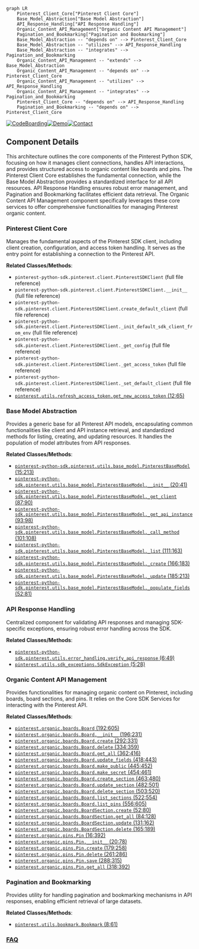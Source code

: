```mermaid
graph LR
    Pinterest_Client_Core["Pinterest Client Core"]
    Base_Model_Abstraction["Base Model Abstraction"]
    API_Response_Handling["API Response Handling"]
    Organic_Content_API_Management["Organic Content API Management"]
    Pagination_and_Bookmarking["Pagination and Bookmarking"]
    Base_Model_Abstraction -- "depends on" --> Pinterest_Client_Core
    Base_Model_Abstraction -- "utilizes" --> API_Response_Handling
    Base_Model_Abstraction -- "integrates" --> Pagination_and_Bookmarking
    Organic_Content_API_Management -- "extends" --> Base_Model_Abstraction
    Organic_Content_API_Management -- "depends on" --> Pinterest_Client_Core
    Organic_Content_API_Management -- "utilizes" --> API_Response_Handling
    Organic_Content_API_Management -- "integrates" --> Pagination_and_Bookmarking
    Pinterest_Client_Core -- "depends on" --> API_Response_Handling
    Pagination_and_Bookmarking -- "depends on" --> Pinterest_Client_Core
```
[![CodeBoarding](https://img.shields.io/badge/Generated%20by-CodeBoarding-9cf?style=flat-square)](https://github.com/CodeBoarding/GeneratedOnBoardings)[![Demo](https://img.shields.io/badge/Try%20our-Demo-blue?style=flat-square)](https://www.codeboarding.org/demo)[![Contact](https://img.shields.io/badge/Contact%20us%20-%20contact@codeboarding.org-lightgrey?style=flat-square)](mailto:contact@codeboarding.org)

## Component Details

This architecture outlines the core components of the Pinterest Python SDK, focusing on how it manages client connections, handles API interactions, and provides structured access to organic content like boards and pins. The Pinterest Client Core establishes the fundamental connection, while the Base Model Abstraction provides a standardized interface for all API resources. API Response Handling ensures robust error management, and Pagination and Bookmarking facilitates efficient data retrieval. The Organic Content API Management component specifically leverages these core services to offer comprehensive functionalities for managing Pinterest organic content.

### Pinterest Client Core
Manages the fundamental aspects of the Pinterest SDK client, including client creation, configuration, and access token handling. It serves as the entry point for establishing a connection to the Pinterest API.


**Related Classes/Methods**:

- `pinterest-python-sdk.pinterest.client.PinterestSDKClient` (full file reference)
- `pinterest-python-sdk.pinterest.client.PinterestSDKClient.__init__` (full file reference)
- `pinterest-python-sdk.pinterest.client.PinterestSDKClient.create_default_client` (full file reference)
- `pinterest-python-sdk.pinterest.client.PinterestSDKClient._init_default_sdk_client_from_env` (full file reference)
- `pinterest-python-sdk.pinterest.client.PinterestSDKClient._get_config` (full file reference)
- `pinterest-python-sdk.pinterest.client.PinterestSDKClient._get_access_token` (full file reference)
- `pinterest-python-sdk.pinterest.client.PinterestSDKClient._set_default_client` (full file reference)
- <a href="https://github.com/pinterest/pinterest-python-sdk/blob/master/pinterest/utils/refresh_access_token.py#L12-L65" target="_blank" rel="noopener noreferrer">`pinterest.utils.refresh_access_token.get_new_access_token` (12:65)</a>


### Base Model Abstraction
Provides a generic base for all Pinterest API models, encapsulating common functionalities like client and API instance retrieval, and standardized methods for listing, creating, and updating resources. It handles the population of model attributes from API responses.


**Related Classes/Methods**:

- <a href="https://github.com/pinterest/pinterest-python-sdk/blob/master/pinterest/utils/base_model.py#L15-L213" target="_blank" rel="noopener noreferrer">`pinterest-python-sdk.pinterest.utils.base_model.PinterestBaseModel` (15:213)</a>
- <a href="https://github.com/pinterest/pinterest-python-sdk/blob/master/pinterest/utils/base_model.py#L20-L41" target="_blank" rel="noopener noreferrer">`pinterest-python-sdk.pinterest.utils.base_model.PinterestBaseModel.__init__` (20:41)</a>
- <a href="https://github.com/pinterest/pinterest-python-sdk/blob/master/pinterest/utils/base_model.py#L87-L90" target="_blank" rel="noopener noreferrer">`pinterest-python-sdk.pinterest.utils.base_model.PinterestBaseModel._get_client` (87:90)</a>
- <a href="https://github.com/pinterest/pinterest-python-sdk/blob/master/pinterest/utils/base_model.py#L93-L98" target="_blank" rel="noopener noreferrer">`pinterest-python-sdk.pinterest.utils.base_model.PinterestBaseModel._get_api_instance` (93:98)</a>
- <a href="https://github.com/pinterest/pinterest-python-sdk/blob/master/pinterest/utils/base_model.py#L101-L108" target="_blank" rel="noopener noreferrer">`pinterest-python-sdk.pinterest.utils.base_model.PinterestBaseModel._call_method` (101:108)</a>
- <a href="https://github.com/pinterest/pinterest-python-sdk/blob/master/pinterest/utils/base_model.py#L111-L163" target="_blank" rel="noopener noreferrer">`pinterest-python-sdk.pinterest.utils.base_model.PinterestBaseModel._list` (111:163)</a>
- <a href="https://github.com/pinterest/pinterest-python-sdk/blob/master/pinterest/utils/base_model.py#L166-L183" target="_blank" rel="noopener noreferrer">`pinterest-python-sdk.pinterest.utils.base_model.PinterestBaseModel._create` (166:183)</a>
- <a href="https://github.com/pinterest/pinterest-python-sdk/blob/master/pinterest/utils/base_model.py#L185-L213" target="_blank" rel="noopener noreferrer">`pinterest-python-sdk.pinterest.utils.base_model.PinterestBaseModel._update` (185:213)</a>
- <a href="https://github.com/pinterest/pinterest-python-sdk/blob/master/pinterest/utils/base_model.py#L52-L81" target="_blank" rel="noopener noreferrer">`pinterest-python-sdk.pinterest.utils.base_model.PinterestBaseModel._populate_fields` (52:81)</a>


### API Response Handling
Centralized component for validating API responses and managing SDK-specific exceptions, ensuring robust error handling across the SDK.


**Related Classes/Methods**:

- <a href="https://github.com/pinterest/pinterest-python-sdk/blob/master/pinterest/utils/error_handling.py#L6-L49" target="_blank" rel="noopener noreferrer">`pinterest-python-sdk.pinterest.utils.error_handling.verify_api_response` (6:49)</a>
- <a href="https://github.com/pinterest/pinterest-python-sdk/blob/master/pinterest/utils/sdk_exceptions.py#L5-L28" target="_blank" rel="noopener noreferrer">`pinterest.utils.sdk_exceptions.SdkException` (5:28)</a>


### Organic Content API Management
Provides functionalities for managing organic content on Pinterest, including boards, board sections, and pins. It relies on the Core SDK Services for interacting with the Pinterest API.


**Related Classes/Methods**:

- <a href="https://github.com/pinterest/pinterest-python-sdk/blob/master/pinterest/organic/boards.py#L192-L605" target="_blank" rel="noopener noreferrer">`pinterest.organic.boards.Board` (192:605)</a>
- <a href="https://github.com/pinterest/pinterest-python-sdk/blob/master/pinterest/organic/boards.py#L196-L231" target="_blank" rel="noopener noreferrer">`pinterest.organic.boards.Board.__init__` (196:231)</a>
- <a href="https://github.com/pinterest/pinterest-python-sdk/blob/master/pinterest/organic/boards.py#L292-L331" target="_blank" rel="noopener noreferrer">`pinterest.organic.boards.Board.create` (292:331)</a>
- <a href="https://github.com/pinterest/pinterest-python-sdk/blob/master/pinterest/organic/boards.py#L334-L359" target="_blank" rel="noopener noreferrer">`pinterest.organic.boards.Board.delete` (334:359)</a>
- <a href="https://github.com/pinterest/pinterest-python-sdk/blob/master/pinterest/organic/boards.py#L362-L416" target="_blank" rel="noopener noreferrer">`pinterest.organic.boards.Board.get_all` (362:416)</a>
- <a href="https://github.com/pinterest/pinterest-python-sdk/blob/master/pinterest/organic/boards.py#L418-L443" target="_blank" rel="noopener noreferrer">`pinterest.organic.boards.Board.update_fields` (418:443)</a>
- <a href="https://github.com/pinterest/pinterest-python-sdk/blob/master/pinterest/organic/boards.py#L445-L452" target="_blank" rel="noopener noreferrer">`pinterest.organic.boards.Board.make_public` (445:452)</a>
- <a href="https://github.com/pinterest/pinterest-python-sdk/blob/master/pinterest/organic/boards.py#L454-L461" target="_blank" rel="noopener noreferrer">`pinterest.organic.boards.Board.make_secret` (454:461)</a>
- <a href="https://github.com/pinterest/pinterest-python-sdk/blob/master/pinterest/organic/boards.py#L463-L480" target="_blank" rel="noopener noreferrer">`pinterest.organic.boards.Board.create_section` (463:480)</a>
- <a href="https://github.com/pinterest/pinterest-python-sdk/blob/master/pinterest/organic/boards.py#L482-L501" target="_blank" rel="noopener noreferrer">`pinterest.organic.boards.Board.update_section` (482:501)</a>
- <a href="https://github.com/pinterest/pinterest-python-sdk/blob/master/pinterest/organic/boards.py#L503-L520" target="_blank" rel="noopener noreferrer">`pinterest.organic.boards.Board.delete_section` (503:520)</a>
- <a href="https://github.com/pinterest/pinterest-python-sdk/blob/master/pinterest/organic/boards.py#L522-L554" target="_blank" rel="noopener noreferrer">`pinterest.organic.boards.Board.list_sections` (522:554)</a>
- <a href="https://github.com/pinterest/pinterest-python-sdk/blob/master/pinterest/organic/boards.py#L556-L605" target="_blank" rel="noopener noreferrer">`pinterest.organic.boards.Board.list_pins` (556:605)</a>
- <a href="https://github.com/pinterest/pinterest-python-sdk/blob/master/pinterest/organic/boards.py#L52-L80" target="_blank" rel="noopener noreferrer">`pinterest.organic.boards.BoardSection.create` (52:80)</a>
- <a href="https://github.com/pinterest/pinterest-python-sdk/blob/master/pinterest/organic/boards.py#L84-L128" target="_blank" rel="noopener noreferrer">`pinterest.organic.boards.BoardSection.get_all` (84:128)</a>
- <a href="https://github.com/pinterest/pinterest-python-sdk/blob/master/pinterest/organic/boards.py#L131-L162" target="_blank" rel="noopener noreferrer">`pinterest.organic.boards.BoardSection.update` (131:162)</a>
- <a href="https://github.com/pinterest/pinterest-python-sdk/blob/master/pinterest/organic/boards.py#L165-L189" target="_blank" rel="noopener noreferrer">`pinterest.organic.boards.BoardSection.delete` (165:189)</a>
- <a href="https://github.com/pinterest/pinterest-python-sdk/blob/master/pinterest/organic/pins.py#L16-L392" target="_blank" rel="noopener noreferrer">`pinterest.organic.pins.Pin` (16:392)</a>
- <a href="https://github.com/pinterest/pinterest-python-sdk/blob/master/pinterest/organic/pins.py#L20-L78" target="_blank" rel="noopener noreferrer">`pinterest.organic.pins.Pin.__init__` (20:78)</a>
- <a href="https://github.com/pinterest/pinterest-python-sdk/blob/master/pinterest/organic/pins.py#L179-L258" target="_blank" rel="noopener noreferrer">`pinterest.organic.pins.Pin.create` (179:258)</a>
- <a href="https://github.com/pinterest/pinterest-python-sdk/blob/master/pinterest/organic/pins.py#L261-L286" target="_blank" rel="noopener noreferrer">`pinterest.organic.pins.Pin.delete` (261:286)</a>
- <a href="https://github.com/pinterest/pinterest-python-sdk/blob/master/pinterest/organic/pins.py#L288-L315" target="_blank" rel="noopener noreferrer">`pinterest.organic.pins.Pin.save` (288:315)</a>
- <a href="https://github.com/pinterest/pinterest-python-sdk/blob/master/pinterest/organic/pins.py#L318-L392" target="_blank" rel="noopener noreferrer">`pinterest.organic.pins.Pin.get_all` (318:392)</a>


### Pagination and Bookmarking
Provides utility for handling pagination and bookmarking mechanisms in API responses, enabling efficient retrieval of large datasets.


**Related Classes/Methods**:

- <a href="https://github.com/pinterest/pinterest-python-sdk/blob/master/pinterest/utils/bookmark.py#L8-L61" target="_blank" rel="noopener noreferrer">`pinterest.utils.bookmark.Bookmark` (8:61)</a>




### [FAQ](https://github.com/CodeBoarding/GeneratedOnBoardings/tree/main?tab=readme-ov-file#faq)